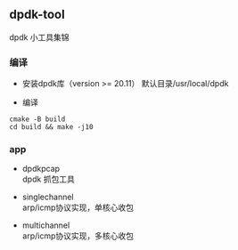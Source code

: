 ## dpdk-tool 

dpdk 小工具集锦  


### 编译  
- 安装dpdk库（version >= 20.11） 
默认目录/usr/local/dpdk  

- 编译  
```shell
cmake -B build 
cd build && make -j10
```  

### app  
- dpdkpcap  
dpdk 抓包工具  

- singlechannel   
arp/icmp协议实现，单核心收包  

- multichannel   
arp/icmp协议实现，多核心收包  
